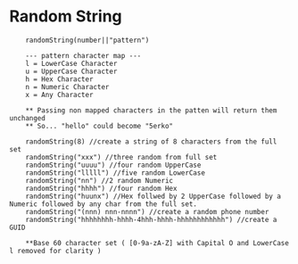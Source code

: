 # Random String

        randomString(number||"pattern")

        --- pattern character map ---
        l = LowerCase Character
        u = UpperCase Character
        h = Hex Character
        n = Numeric Character
        x = Any Character

        ** Passing non mapped characters in the patten will return them unchanged
        ** So... "hello" could become "5erko"

        randomString(8) //create a string of 8 characters from the full set
        randomString("xxx") //three random from full set
        randomString("uuuu") //four random UpperCase
        randomString("lllll") //five random LowerCase
        randomString("nn") //2 random Numeric
        randomString("hhhh") //four random Hex
        randomString("huunx") //Hex follwed by 2 UpperCase followed by a Numeric followed by any char from the full set.
        randomString("(nnn) nnn-nnnn") //create a random phone number
        randomString("hhhhhhhh-hhhh-4hhh-hhhh-hhhhhhhhhhhh") //create a GUID

        **Base 60 character set ( [0-9a-zA-Z] with Capital O and LowerCase l removed for clarity )